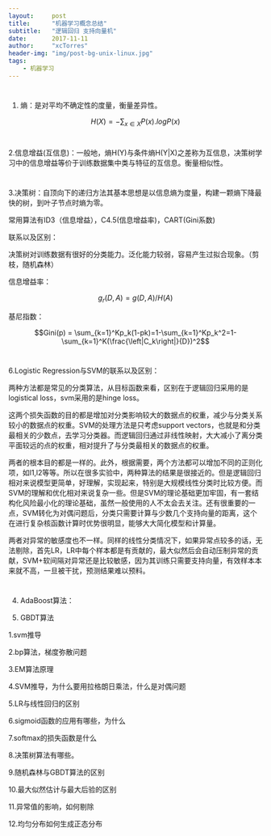 ```yaml
---
layout:     post
title:      "机器学习概念总结"
subtitle:   "逻辑回归 支持向量机"
date:       2017-11-11
author:     "xcTorres"
header-img: "img/post-bg-unix-linux.jpg"
tags:
    - 机器学习
---
```

#
1. 熵：是对平均不确定性的度量，衡量差异性。

```math
H(X) = -\sum_{x\in X}P(x).logP(x)
```
#
2.信息增益(互信息)：一般地，熵H(Y)与条件熵H(Y|X)之差称为互信息，决策树学习中的信息增益等价于训练数据集中类与特征的互信息。衡量相似性。
#
3.决策树：自顶向下的递归方法其基本思想是以信息熵为度量，构建一颗熵下降最快的树，到叶子节点时熵为零。

常用算法有ID3（信息增益），C4.5(信息增益率)，CART(Gini系数)

联系以及区别：


决策树对训练数据有很好的分类能力。泛化能力较弱，容易产生过拟合现象。（剪枝，随机森林）


信息增益率：

```math
g_r(D,A) = g(D,A)/H(A)
```
基尼指数：
```math
Gini(p) = \sum_{k=1}^Kp_k(1-pk)=1-\sum_{k=1}^Kp_k^2=1-\sum_{k=1}^K(\frac{\left|C_k\right|}{D})^2
```
#
6.Logistic Regression与SVM的联系以及区别：

两种方法都是常见的分类算法，从目标函数来看，区别在于逻辑回归采用的是logistical loss，svm采用的是hinge loss。

这两个损失函数的目的都是增加对分类影响较大的数据点的权重，减少与分类关系较小的数据点的权重。SVM的处理方法是只考虑support vectors，也就是和分类最相关的少数点，去学习分类器。而逻辑回归通过非线性映射，大大减小了离分类平面较远的点的权重，相对提升了与分类最相关的数据点的权重。

两者的根本目的都是一样的。此外，根据需要，两个方法都可以增加不同的正则化项，如l1,l2等等。所以在很多实验中，两种算法的结果是很接近的。但是逻辑回归相对来说模型更简单，好理解，实现起来，特别是大规模线性分类时比较方便。而SVM的理解和优化相对来说复杂一些。但是SVM的理论基础更加牢固，有一套结构化风险最小化的理论基础，虽然一般使用的人不太会去关注。还有很重要的一点，SVM转化为对偶问题后，分类只需要计算与少数几个支持向量的距离，这个在进行复杂核函数计算时优势很明显，能够大大简化模型和计算量。

两者对异常的敏感度也不一样。同样的线性分类情况下，如果异常点较多的话，无法剔除，首先LR，LR中每个样本都是有贡献的，最大似然后会自动压制异常的贡献，SVM+软间隔对异常还是比较敏感，因为其训练只需要支持向量，有效样本本来就不高，一旦被干扰，预测结果难以预料。
#

4. AdaBoost算法：

5. GBDT算法

1.svm推导

2.bp算法，梯度弥散问题

3.EM算法原理

4.SVM推导，为什么要用拉格朗日乘法，什么是对偶问题

5.LR与线性回归的区别


6.sigmoid函数的应用有哪些，为什么

7.softmax的损失函数是什么

8.决策树算法有哪些。

9.随机森林与GBDT算法的区别

10.最大似然估计与最大后验的区别

11.异常值的影响，如何剔除

12.均匀分布如何生成正态分布

